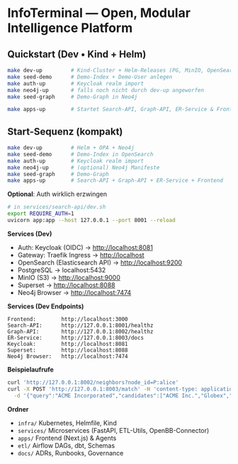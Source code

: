 # InfoTerminal — Open, Modular Intelligence Platform

## Quickstart (Dev • Kind + Helm)
```bash
make dev-up         # Kind-Cluster + Helm-Releases (PG, MinIO, OpenSearch, Keycloak, Traefik, Superset)
make seed-demo      # Demo-Index + Demo-User anlegen
make auth-up        # Keycloak realm import
make neo4j-up       # falls noch nicht durch dev-up angeworfen
make seed-graph     # Demo-Graph in Neo4j

make apps-up        # Startet Search-API, Graph-API, ER-Service & Frontend
```

## Start-Sequenz (kompakt)

```bash
make dev-up         # Helm + OPA + Neo4j
make seed-demo      # Demo-Index in OpenSearch
make auth-up        # Keycloak realm import
make neo4j-up       # (optional) Neo4j Manifeste
make seed-graph     # Demo-Graph
make apps-up        # Search-API + Graph-API + ER-Service + Frontend
```

**Optional**: Auth wirklich erzwingen

```bash
# in services/search-api/dev.sh
export REQUIRE_AUTH=1
uvicorn app:app --host 127.0.0.1 --port 8001 --reload
```

**Services (Dev)**

* Auth: Keycloak (OIDC) → [http://localhost:8081](http://localhost:8081)
* Gateway: Traefik Ingress → [http://localhost](http://localhost)
* OpenSearch (Elasticsearch API) → [http://localhost:9200](http://localhost:9200)
* PostgreSQL → localhost:5432
* MinIO (S3) → [http://localhost:9000](http://localhost:9000)
* Superset → [http://localhost:8088](http://localhost:8088)
* Neo4j Browser → [http://localhost:7474](http://localhost:7474)

**Services (Dev Endpoints)**

```
Frontend:        http://localhost:3000
Search-API:      http://127.0.0.1:8001/healthz
Graph-API:       http://127.0.0.1:8002/healthz
ER-Service:      http://127.0.0.1:8003/docs
Keycloak:        http://localhost:8081
Superset:        http://localhost:8088
Neo4j Browser:   http://localhost:7474
```

**Beispielaufrufe**

```bash
curl 'http://127.0.0.1:8002/neighbors?node_id=P:alice'
curl -X POST 'http://127.0.0.1:8003/match' -H 'content-type: application/json' \
  -d '{"query":"ACME Incorporated","candidates":["ACME Inc.","Globex","Acme, Inc."],"limit":3}'
```

**Ordner**

* `infra/` Kubernetes, Helmfile, Kind
* `services/` Microservices (FastAPI, ETL-Utils, OpenBB-Connector)
* `apps/` Frontend (Next.js) & Agents
* `etl/` Airflow DAGs, dbt, Schemas
* `docs/` ADRs, Runbooks, Governance

